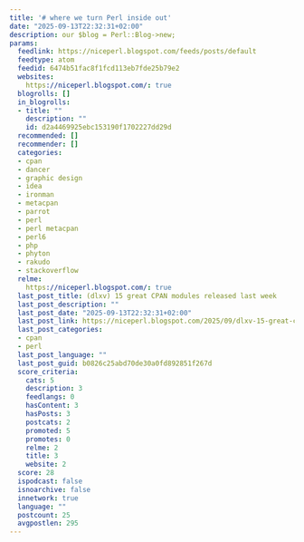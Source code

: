 ```yaml
---
title: '# where we turn Perl inside out'
date: "2025-09-13T22:32:31+02:00"
description: our $blog = Perl::Blog->new;
params:
  feedlink: https://niceperl.blogspot.com/feeds/posts/default
  feedtype: atom
  feedid: 6474b51fac8f1fcd113eb7fde25b79e2
  websites:
    https://niceperl.blogspot.com/: true
  blogrolls: []
  in_blogrolls:
  - title: ""
    description: ""
    id: d2a4469925ebc153190f1702227dd29d
  recommended: []
  recommender: []
  categories:
  - cpan
  - dancer
  - graphic design
  - idea
  - ironman
  - metacpan
  - parrot
  - perl
  - perl metacpan
  - perl6
  - php
  - phyton
  - rakudo
  - stackoverflow
  relme:
    https://niceperl.blogspot.com/: true
  last_post_title: (dlxv) 15 great CPAN modules released last week
  last_post_description: ""
  last_post_date: "2025-09-13T22:32:31+02:00"
  last_post_link: https://niceperl.blogspot.com/2025/09/dlxv-15-great-cpan-modules-released.html
  last_post_categories:
  - cpan
  - perl
  last_post_language: ""
  last_post_guid: b0826c25abd70de30a0fd892851f267d
  score_criteria:
    cats: 5
    description: 3
    feedlangs: 0
    hasContent: 3
    hasPosts: 3
    postcats: 2
    promoted: 5
    promotes: 0
    relme: 2
    title: 3
    website: 2
  score: 28
  ispodcast: false
  isnoarchive: false
  innetwork: true
  language: ""
  postcount: 25
  avgpostlen: 295
---
```

